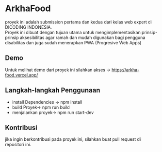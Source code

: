 # ArkhaFood

proyek ini adalah submission pertama dan kedua dari kelas web expert di DICODING INDONESIA.<br>
Proyek ini dibuat dengan tujuan utama untuk mengimplementasikan prinsip-prinsip aksesibilitas agar ramah dan mudah digunakan bagi pengguna disabilitas dan juga sudah menerapkan PWA (Progresive Web Apps)

## Demo
Untuk melihat demo dari proyek ini silahkan akses -> https://arkha-food.vercel.app/

## Langkah-langkah Penggunaan
* install Dependencies -> npm install
* build Proyek-> npm run build
* menjalankan proyek-> npm run start-dev

## Kontribusi
jika ingin berkontribusi pada proyek ini, silahkan buat pull request di repositori ini.
